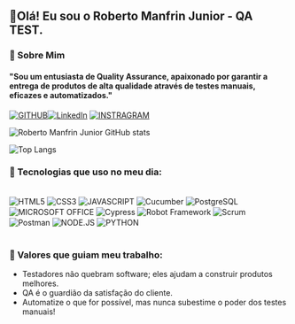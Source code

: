 ## 👋Olá! Eu sou o Roberto Manfrin Junior - QA TEST.

### 🚀 Sobre Mim
#### "Sou um entusiasta de Quality Assurance, apaixonado por garantir a entrega de produtos de alta qualidade através de testes manuais, eficazes e automatizados."


[![GITHUB](https://img.shields.io/badge/GitHub-100000?style=for-the-badge&logo=github&logoColor=white)](https://github.com/manfrinjunior-qa)[![LinkedIn](https://img.shields.io/badge/LinkedIn-0077B5?style=for-the-badge&logo=linkedin&logoColor=white)](https://www.linkedin.com/in/roberto-manfrin-junior-060034177/)
[![INSTRAGRAM](https://img.shields.io/badge/Instagram-E4405F?style=for-the-badge&logo=instagram&logoColor=white)](https://www.instagram.com/robertomanfrinjunior?igsh=MWZ5c2FicGJ0cjVtdg==)


![Roberto Manfrin Junior GitHub stats](https://github-readme-stats.vercel.app/api?username=manfrinjunior-qa&show_icons=true&theme=dark)

![Top Langs](https://github-readme-stats.vercel.app/api/top-langs/?username=manfrinjunior-qa&layout=compact)

### 🔎 Tecnologias que uso no meu dia:

<div style="display: inline_block"><br/>
    <!-- HTML5 -->
    <img align="center" alt="HTML5" src="https://img.shields.io/badge/HTML5-E34F26?style=for-the-badge&logo=html5&logoColor=white" />
        <!-- CSS3 -->
    <img align="center" alt="CSS3" src="https://img.shields.io/badge/CSS3-1572B6?style=for-the-badge&logo=css3&logoColor=white" />
        <!-- JAVASCRIPT -->
    <img align="center" alt="JAVASCRIPT" src="https://img.shields.io/badge/JavaScript-323330?style=for-the-badge&logo=javascript&logoColor=F7DF1E" />
        <!-- Cucumber -->
    <img align="center" alt="Cucumber" src="https://img.shields.io/badge/Cucumber-23D96C?style=for-the-badge&logo=cucumber&logoColor=white" />
        <!-- POSTGRESQL -->
    <img align="center" alt="PostgreSQL" src="https://img.shields.io/badge/PostgreSQL-316192?style=for-the-badge&logo=postgresql&logoColor=white" />
        <!-- MICROSFT OFFICE -->
    <img align="center" alt="MICROSOFT OFFICE" src="https://img.shields.io/badge/Microsoft_Office-D83B01?style=for-the-badge&logo=microsoft-office&logoColor=white" />
        <!-- CYPRESS -->
    <img align="center" alt="Cypress" src="https://img.shields.io/badge/Cypress-17202C?style=for-the-badge&logo=cypress&logoColor=white" />
        <!-- ROBOT FRAMEWORK -->
    <img align="center" alt="Robot Framework" src="https://img.shields.io/badge/Robot%20Framework-000000?style=for-the-badge&logo=robot-framework&logoColor=white" />
        <!-- SCRUM -->
    <img align="center" alt="Scrum" src="https://img.shields.io/badge/Scrum-009FDA?style=for-the-badge&logo=scrumalliance&logoColor=white" />
        <!-- POSTMAN -->
    <img align="center" alt="Postman" src="https://img.shields.io/badge/Postman-FF6C37?style=for-the-badge&logo=postman&logoColor=white" />
        <!-- NODE.JS -->
     <img align="center" alt="NODE.JS" src="https://img.shields.io/badge/Node.js-43853D?style=for-the-badge&logo=node.js&logoColor=white" />
         <!-- PYTHON -->
     <img align="center" alt="PYTHON" src="https://img.shields.io/badge/Python-14354C?style=for-the-badge&logo=python&logoColor=white" />
        <!-- Linguagens de Programação - Exempo -->
    <!--     <img align="center" alt="HTML5" src="" /> -->
</div><br/>


### 🌟 Valores que guiam meu trabalho:
- Testadores não quebram software; eles ajudam a construir produtos melhores.
- QA é o guardião da satisfação do cliente.
- Automatize o que for possível, mas nunca subestime o poder dos testes manuais!
